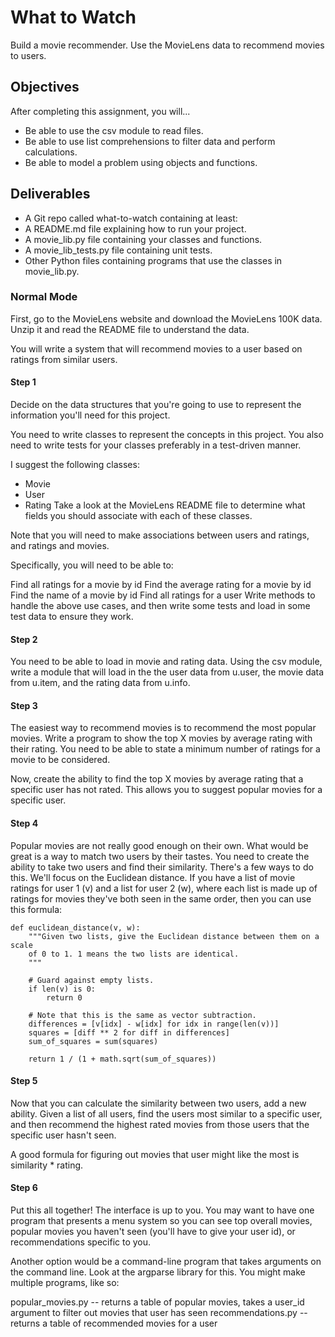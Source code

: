 # What to Watch
Build a movie recommender.
Use the MovieLens data to recommend movies to users.

## Objectives
After completing this assignment, you will...

- Be able to use the csv module to read files.
- Be able to use list comprehensions to filter data and perform calculations.
- Be able to model a problem using objects and functions.
## Deliverables
- A Git repo called what-to-watch containing at least:
- A README.md file explaining how to run your project.
- A movie_lib.py file containing your classes and functions.
- A movie_lib_tests.py file containing unit tests.
- Other Python files containing programs that use the classes in movie_lib.py.
### Normal Mode
First, go to the MovieLens website and download the MovieLens 100K data. Unzip it and read the README file to understand the data.

You will write a system that will recommend movies to a user based on ratings from similar users.

#### Step 1
Decide on the data structures that you're going to use to represent the information you'll need for this project.

You need to write classes to represent the concepts in this project. You also need to write tests for your classes preferably in a test-driven manner.

I suggest the following classes:

- Movie
- User
- Rating
Take a look at the MovieLens README file to determine what fields you should associate with each of these classes.

Note that you will need to make associations between users and ratings, and ratings and movies.

Specifically, you will need to be able to:

Find all ratings for a movie by id
Find the average rating for a movie by id
Find the name of a movie by id
Find all ratings for a user
Write methods to handle the above use cases, and then write some tests and load in some test data to ensure they work.

#### Step 2
You need to be able to load in movie and rating data. Using the csv module, write a module that will load in the the user data from u.user, the movie data from u.item, and the rating data from u.info.

#### Step 3
The easiest way to recommend movies is to recommend the most popular movies. Write a program to show the top X movies by average rating with their rating. You need to be able to state a minimum number of ratings for a movie to be considered.

Now, create the ability to find the top X movies by average rating that a specific user has not rated. This allows you to suggest popular movies for a specific user.

#### Step 4
Popular movies are not really good enough on their own. What would be great is a way to match two users by their tastes. You need to create the ability to take two users and find their similarity. There's a few ways to do this. We'll focus on the Euclidean distance. If you have a list of movie ratings for user 1 (v) and a list for user 2 (w), where each list is made up of ratings for movies they've both seen in the same order, then you can use this formula:

```
def euclidean_distance(v, w):
    """Given two lists, give the Euclidean distance between them on a scale
    of 0 to 1. 1 means the two lists are identical.
    """

    # Guard against empty lists.
    if len(v) is 0:
        return 0

    # Note that this is the same as vector subtraction.
    differences = [v[idx] - w[idx] for idx in range(len(v))]
    squares = [diff ** 2 for diff in differences]
    sum_of_squares = sum(squares)

    return 1 / (1 + math.sqrt(sum_of_squares))
```
#### Step 5
Now that you can calculate the similarity between two users, add a new ability. Given a list of all users, find the users most similar to a specific user, and then recommend the highest rated movies from those users that the specific user hasn't seen.

A good formula for figuring out movies that user might like the most is similarity * rating.

#### Step 6
Put this all together! The interface is up to you. You may want to have one program that presents a menu system so you can see top overall movies, popular movies you haven't seen (you'll have to give your user id), or recommendations specific to you.

Another option would be a command-line program that takes arguments on the command line. Look at the argparse library for this. You might make multiple programs, like so:

popular_movies.py -- returns a table of popular movies, takes a user_id argument to filter out movies that user has seen
recommendations.py -- returns a table of recommended movies for a user
